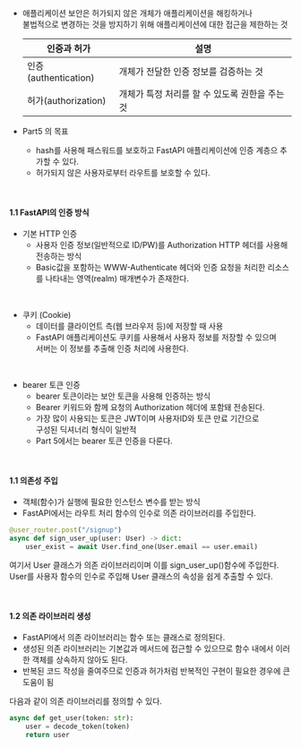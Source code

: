 - 애플리케이션 보안은 허가되지 않은 개체가 애플리케이션을 해킹하거나  
  불법적으로 변경하는 것을 방지하기 위해 애플리케이션에 대한 접근을 제한하는 것


  | 인증과 허가          | 설명                                           |
  | -------------------- | ---------------------------------------------- |
  | 인증(authentication) | 개체가 전달한 인증 정보를 검증하는 것          |
  | 허가(authorization)  | 개체가 특정 처리를 할 수 있도록 권한을 주는 것 |

- Part5 의 목표  
  - hash를 사용해 패스워드를 보호하고 FastAPI 애플리케이션에 인증 계층으 추가할 수 있다. 
  - 허가되지 않은 사용자로부터 라우트를 보호할 수 있다.

<br/>

#### 1.1 FastAPI의 인증 방식
- 기본 HTTP 인증
  - 사용자 인증 정보(일반적으로 ID/PW)를 Authorization HTTP 헤더를 사용해 전송하는 방식
  - Basic값을 포함하는 WWW-Authenticate 헤더와 인증 요청을 처리한 리소스를 나타내는 영역(realm) 매개변수가 존재한다.

<br/>

- 쿠키 (Cookie)
  - 데이터를 클라이언트 측(웹 브라우저 등)에 저장할 때 사용
  - FastAPI 애플리케이션도 쿠키를 사용해서 사용자 정보를 저장할 수 있으며  
    서버는 이 정보를 추출해 인증 처리에 사용한다.

<br/>

- bearer 토큰 인증
  - bearer 토큰이라는 보안 토큰을 사용해 인증하는 방식
  - Bearer 키워드와 함께 요청의 Authorization 헤더에 포함돼 전송된다.
  - 가장 많이 사용되는 토큰은 JWT이며 사용자ID와 토큰 만료 기간으로  
    구성된 딕셔너리 형식이 일반적
  - Part 5에서는 bearer 토큰 인증을 다룬다.
<br/>

#### 1.1 의존성 주입
- 객체(함수)가 실행에 필요한 인스턴스 변수를 받는 방식
- FastAPI에서는 라우트 처리 함수의 인수로 의존 라이브러리를 주입한다.

```python
@user_router.post("/signup")
async def sign_user_up(user: User) -> dict:
    user_exist = await User.find_one(User.email == user.email)
```
여기서 User 클래스가 의존 라이브러리이며 이를 sign_user_up()함수에 주입한다.
User를 사용자 함수의 인수로 주입해 User 클래스의 속성을 쉽게 추출할 수 있다.

<br/>

#### 1.2 의존 라이브러리 생성
- FastAPI에서 의존 라이브러리는 함수 또는 클래스로 정의된다.
- 생성된 의존 라이브러리는 기본값과 메서드에 접근할 수 있으므로 함수 내에서 이러한 객체를 상속하지 않아도 된다.
- 반복된 코드 작성을 줄여주므로 인증과 허가처럼 반복적인 구현이 필요한 경우에 큰 도움이 됨  

  
다음과 같이 의존 라이브러리를 정의할 수 있다.
```python
async def get_user(token: str):
    user = decode_token(token)
    return user
```
